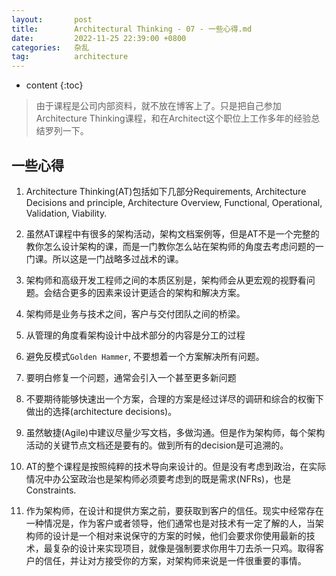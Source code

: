 ```yaml
---
layout:       post
title:        Architectural Thinking - 07 - 一些心得.md
date:         2022-11-25 22:39:00 +0800
categories:   杂乱
tag:          architecture
---
```


* content
{:toc}


> 由于课程是公司内部资料，就不放在博客上了。只是把自己参加Architecture Thinking课程，和在Architect这个职位上工作多年的经验总结罗列一下。

## 一些心得

1. Architecture Thinking(AT)包括如下几部分Requirements, Architecture Decisions and principle, Architecture Overview, Functional, Operational, Validation, Viability.

2. 虽然AT课程中有很多的架构活动，架构文档案例等，但是AT不是一个完整的教你怎么设计架构的课，而是一门教你怎么站在架构师的角度去考虑问题的一门课。所以这是一门战略多过战术的课。

3. 架构师和高级开发工程师之间的本质区别是，架构师会从更宏观的视野看问题。会结合更多的因素来设计更适合的架构和解决方案。

4. 架构师是业务与技术之间，客户与交付团队之间的桥梁。

5. 从管理的角度看架构设计中战术部分的内容是分工的过程

6. 避免反模式`Golden Hammer`, 不要想着一个方案解决所有问题。

7. 要明白修复一个问题，通常会引入一个甚至更多新问题

8. 不要期待能够快速出一个方案，合理的方案是经过详尽的调研和综合的权衡下做出的选择(architecture decisions)。

9. 虽然敏捷(Agile)中建议尽量少写文档，多做沟通。但是作为架构师，每个架构活动的关键节点文档还是要有的。做到所有的decision是可追溯的。

10. AT的整个课程是按照纯粹的技术导向来设计的。但是没有考虑到政治，在实际情况中办公室政治也是架构师必须要考虑到的既是需求(NFRs)，也是Constraints.

11. 作为架构师，在设计和提供方案之前，要获取到客户的信任。现实中经常存在一种情况是，作为客户或者领导，他们通常也是对技术有一定了解的人，当架构师的设计是一个相对来说保守的方案的时候，他们会要求你使用最新的技术，最复杂的设计来实现项目，就像是强制要求你用牛刀去杀一只鸡。取得客户的信任，并让对方接受你的方案，对架构师来说是一件很重要的事情。
